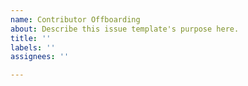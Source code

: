 ```yaml
---
name: Contributor Offboarding
about: Describe this issue template's purpose here.
title: ''
labels: ''
assignees: ''

---
```



